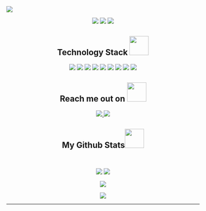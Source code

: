 
<!--  https://ritik307.github.io/portfolio/  -->
<p align="center">
 
</p align="center">
<img src="https://github.com/kkeshavv/kkeshavv/blob/main/git_wall_finalllllllllllllllllllllllllllllllllllllllllllllllllllllllll.png" />
<p align="center">
 
 <img src="https://badges.pufler.dev/visits/kkeshavv/kkeshavv"/> 
 <!-- <img src="https://badges.pufler.dev/years/kkeshavv"/> -->
<img src="https://badges.pufler.dev/repos/kkeshavv"/>
  <img src="https://badges.pufler.dev/commits/yearly/kkeshavv" />  

</p>

<!-- <p align="center">
  I'm a 3rd year student pursuing Master's in Computer Applications 🎓 from Guru Gobind Singh Indraprastha University 🏛. I'm a passionate learner who's always willing to learn and work across technologies and domains 💡. I love to explore new technologies and leverage them to solve real-life problems ✨. Apart from that I also love to guide and mentor newbies👨🏻‍💻. I'm deep into Web 🕸️ Development.
</p>   -->

<h2 align="center">Technology Stack <img src="https://github.com/ritik307/ritik307/blob/main/images/laptop.gif" width="50"></h2>

<p align="center">
 <img src="https://img.shields.io/badge/C-00599C?style=flat-square&logo=c&logoColor=white"/>
<img src="https://img.shields.io/badge/-java-E34A86?style=flat-square&logo=java"/>
<img src="https://img.shields.io/badge/-C++-00599C?style=flat-square&logo=c"/>
<img src="https://img.shields.io/badge/-HTML5-E34F26?style=flat-square&logo=html5&logoColor=white"/>
<img src="https://img.shields.io/badge/-CSS3-1572B6?style=flat-square&logo=css3"/>
<!-- <img src="https://img.shields.io/badge/-Bootstrap-563D7C?style=flat-square&logo=bootstrap"/> -->
<!-- <img src="https://img.shields.io/badge/-Heroku-430098?style=flat-square&logo=heroku"/> -->
<img src="https://img.shields.io/badge/-JavaScript-black?style=flat-square&logo=javascript"/>
<!-- <img src="https://img.shields.io/badge/-Nodejs-black?style=flat-square&logo=Node.js"/> -->
<!-- <img src="https://img.shields.io/badge/-React-black?style=flat-square&logo=react"/> -->
<!-- <img src="https://img.shields.io/badge/-MongoDB-black?style=flat-square&logo=mongodb"/> -->
<img src="https://img.shields.io/badge/-MySQL-black?style=flat-square&logo=mysql"/>
<img src="https://img.shields.io/badge/-Git-black?style=flat-square&logo=git"/>
<img src="https://img.shields.io/badge/-GitHub-black?style=flat-square&logo=github"/>
</p>

<h2 align="center">Reach me out on <img src="https://media0.giphy.com/media/jqNPzdTTxQfOgOqpO4/source.gif" width="50"></h2>

<p align="center">
<!-- <img src="https://img.shields.io/badge/-ritik-purple?style=flat-square&logo=instagram&logoColor=white&link=https://www.instagram.com/pinkdogg307/"/> -->
<!-- Gmail Badge -->
<a href="mailto: keshav91900@gmail.com" target="_blank">
 <img src="https://img.shields.io/badge/-keshav91900-c14438?style=flat-square&logo=Gmail&logoColor=white&link=mailto:keshav91900@gmail.com"/>
</a>
<a href="https://www.linkedin.com/in/keshav91900/" target="_blank">
 <img src="https://img.shields.io/badge/-ritikrawal-blue?style=flat-square&logo=Linkedin&logoColor=white&link=https://www.linkedin.com/in/keshav91900/"/>

</a>

<!--  <a href="https://twitter.com/ritikhere307">
 <img src="https://img.shields.io/badge/-ritikhere307-blue?style=flat-square&logo=twitter&logoColor=white&link=https://twitter.com/ritikhere307"/>
</a> -->
</p>



<!--   My Contribution Graph <img src="https://media.giphy.com/media/xUA7aZeLE2e0P7Znz2/giphy.gif" width="50"> -->
<!-- </h2> -->
<!-- <p align="center"> -->
<!--   <img src="https://github.com/ritik307/ritik307/raw/output/github-contribution-grid-snake.svg" alt="snake"></center> -->
<!-- </p> -->

<h2 align="center">
  My Github Stats<img src="https://media.giphy.com/media/VgCDAzcKvsR6OM0uWg/giphy.gif" width="50">
</h2>
 
<br>

<p align = "center">
  <img  src = "https://github-readme-stats.vercel.app/api?username=kkeshavv&show_icons=true&theme=radical&line_height=27">
  <img src = "https://github-readme-stats.vercel.app/api/top-langs/?username=kkeshavv&hide=html,css,java,shaderlab,kotlin,hlsl&theme=radical">
</p>

<p align = "center">
 <img  src="https://github-readme-streak-stats.herokuapp.com/?user=kkeshavv&show_icons=true&locale=en&layout=compact&theme=radical&line_height=0" />
</p> 

<p align = "center">
 <img src="https://activity-graph.herokuapp.com/graph?username=kkeshavv&theme=redical">
</p> 
<hr>
<!-- <p align="center">If you like it, do fork 🍴 and star ⭐</p> -->
